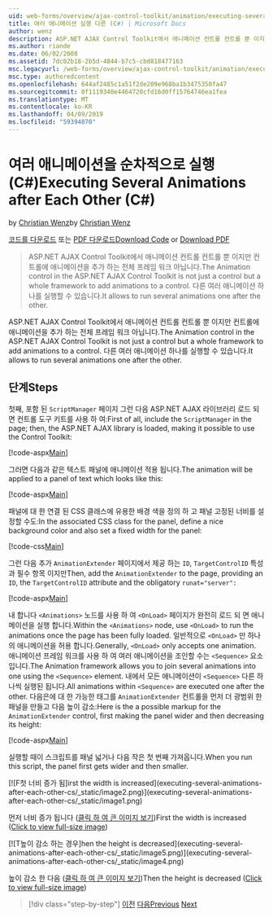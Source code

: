 ```yaml
---
uid: web-forms/overview/ajax-control-toolkit/animation/executing-several-animations-after-each-other-cs
title: 여러 애니메이션 실행 다른 (C#) | Microsoft Docs
author: wenz
description: ASP.NET AJAX Control Toolkit에서 애니메이션 컨트롤 컨트롤 뿐 이지만 컨트롤에 애니메이션을 추가 하는 전체 프레임 워크 아닙니다. 떨어져서를 실행할 수 있도록 하는 중...
ms.author: riande
ms.date: 06/02/2008
ms.assetid: 7dc02b18-2b5d-4844-b7c5-cbd818477163
msc.legacyurl: /web-forms/overview/ajax-control-toolkit/animation/executing-several-animations-after-each-other-cs
msc.type: authoredcontent
ms.openlocfilehash: 644af2485c1a51f2de209e968ba1b3475350fa47
ms.sourcegitcommit: 0f1119340e4464720cfd16d0ff15764746ea1fea
ms.translationtype: MT
ms.contentlocale: ko-KR
ms.lasthandoff: 04/09/2019
ms.locfileid: "59394070"
---
```

# <a name="executing-several-animations-after-each-other-c"></a><span data-ttu-id="e9777-104">여러 애니메이션을 순차적으로 실행(C#)</span><span class="sxs-lookup"><span data-stu-id="e9777-104">Executing Several Animations after Each Other (C#)</span></span>

<span data-ttu-id="e9777-105">by [Christian Wenz](https://github.com/wenz)</span><span class="sxs-lookup"><span data-stu-id="e9777-105">by [Christian Wenz](https://github.com/wenz)</span></span>

<span data-ttu-id="e9777-106">[코드를 다운로드](http://download.microsoft.com/download/f/9/a/f9a26acd-8df4-4484-8a18-199e4598f411/Animation3.cs.zip) 또는 [PDF 다운로드](http://download.microsoft.com/download/6/7/1/6718d452-ff89-4d3f-a90e-c74ec2d636a3/animation3CS.pdf)</span><span class="sxs-lookup"><span data-stu-id="e9777-106">[Download Code](http://download.microsoft.com/download/f/9/a/f9a26acd-8df4-4484-8a18-199e4598f411/Animation3.cs.zip) or [Download PDF](http://download.microsoft.com/download/6/7/1/6718d452-ff89-4d3f-a90e-c74ec2d636a3/animation3CS.pdf)</span></span>

> <span data-ttu-id="e9777-107">ASP.NET AJAX Control Toolkit에서 애니메이션 컨트롤 컨트롤 뿐 이지만 컨트롤에 애니메이션을 추가 하는 전체 프레임 워크 아닙니다.</span><span class="sxs-lookup"><span data-stu-id="e9777-107">The Animation control in the ASP.NET AJAX Control Toolkit is not just a control but a whole framework to add animations to a control.</span></span> <span data-ttu-id="e9777-108">다른 여러 애니메이션 하나를 실행할 수 있습니다.</span><span class="sxs-lookup"><span data-stu-id="e9777-108">It allows to run several animations one after the other.</span></span>


<span data-ttu-id="e9777-109">ASP.NET AJAX Control Toolkit에서 애니메이션 컨트롤 컨트롤 뿐 이지만 컨트롤에 애니메이션을 추가 하는 전체 프레임 워크 아닙니다.</span><span class="sxs-lookup"><span data-stu-id="e9777-109">The Animation control in the ASP.NET AJAX Control Toolkit is not just a control but a whole framework to add animations to a control.</span></span> <span data-ttu-id="e9777-110">다른 여러 애니메이션 하나를 실행할 수 있습니다.</span><span class="sxs-lookup"><span data-stu-id="e9777-110">It allows to run several animations one after the other.</span></span>

## <a name="steps"></a><span data-ttu-id="e9777-111">단계</span><span class="sxs-lookup"><span data-stu-id="e9777-111">Steps</span></span>

<span data-ttu-id="e9777-112">첫째, 포함 된 `ScriptManager` 페이지 그런 다음 ASP.NET AJAX 라이브러리 로드 되 면 컨트롤 도구 키트를 사용 하 여:</span><span class="sxs-lookup"><span data-stu-id="e9777-112">First of all, include the `ScriptManager` in the page; then, the ASP.NET AJAX library is loaded, making it possible to use the Control Toolkit:</span></span>

[!code-aspx[Main](executing-several-animations-after-each-other-cs/samples/sample1.aspx)]

<span data-ttu-id="e9777-113">그러면 다음과 같은 텍스트 패널에 애니메이션 적용 됩니다.</span><span class="sxs-lookup"><span data-stu-id="e9777-113">The animation will be applied to a panel of text which looks like this:</span></span>

[!code-aspx[Main](executing-several-animations-after-each-other-cs/samples/sample2.aspx)]

<span data-ttu-id="e9777-114">패널에 대 한 연결 된 CSS 클래스에 유용한 배경 색을 정의 하 고 패널 고정된 너비를 설정할 수도:</span><span class="sxs-lookup"><span data-stu-id="e9777-114">In the associated CSS class for the panel, define a nice background color and also set a fixed width for the panel:</span></span>

[!code-css[Main](executing-several-animations-after-each-other-cs/samples/sample3.css)]

<span data-ttu-id="e9777-115">그런 다음 추가 `AnimationExtender` 페이지에서 제공 하는 `ID`, `TargetControlID` 특성과 필수 항목 이지만</span><span class="sxs-lookup"><span data-stu-id="e9777-115">Then, add the `AnimationExtender` to the page, providing an `ID`, the `TargetControlID` attribute and the obligatory</span></span> `runat="server":`

[!code-aspx[Main](executing-several-animations-after-each-other-cs/samples/sample4.aspx)]

<span data-ttu-id="e9777-116">내 합니다 `<Animations>` 노드를 사용 하 여 `<OnLoad>` 페이지가 완전히 로드 되 면 애니메이션을 실행 합니다.</span><span class="sxs-lookup"><span data-stu-id="e9777-116">Within the `<Animations>` node, use `<OnLoad>` to run the animations once the page has been fully loaded.</span></span> <span data-ttu-id="e9777-117">일반적으로 `<OnLoad>` 만 하나의 애니메이션을 허용 합니다.</span><span class="sxs-lookup"><span data-stu-id="e9777-117">Generally, `<OnLoad>` only accepts one animation.</span></span> <span data-ttu-id="e9777-118">애니메이션 프레임 워크를 사용 하 여 여러 애니메이션을 조인할 수는 `<Sequence>` 요소입니다.</span><span class="sxs-lookup"><span data-stu-id="e9777-118">The Animation framework allows you to join several animations into one using the `<Sequence>` element.</span></span> <span data-ttu-id="e9777-119">내에서 모든 애니메이션이 `<Sequence>` 다른 하나씩 실행된 됩니다.</span><span class="sxs-lookup"><span data-stu-id="e9777-119">All animations within `<Sequence>` are executed one after the other.</span></span> <span data-ttu-id="e9777-120">다음은에 대 한 가능한 태그를 `AnimationExtender` 컨트롤을 먼저 더 광범위 한 패널을 만들고 다음 높이 감소:</span><span class="sxs-lookup"><span data-stu-id="e9777-120">Here is the a possible markup for the `AnimationExtender` control, first making the panel wider and then decreasing its height:</span></span>

[!code-aspx[Main](executing-several-animations-after-each-other-cs/samples/sample5.aspx)]

<span data-ttu-id="e9777-121">실행할 때이 스크립트를 패널 넓거나 다음 작은 첫 번째 가져옵니다.</span><span class="sxs-lookup"><span data-stu-id="e9777-121">When you run this script, the panel first gets wider and then smaller.</span></span>


[![F<span data-ttu-id="e9777-122">첫 너비 증가 됨]</span><span class="sxs-lookup"><span data-stu-id="e9777-122">irst the width is increased]</span></span>(executing-several-animations-after-each-other-cs/_static/image2.png)](executing-several-animations-after-each-other-cs/_static/image1.png)

<span data-ttu-id="e9777-123">먼저 너비 증가 됩니다 ([클릭 하 여 큰 이미지 보기](executing-several-animations-after-each-other-cs/_static/image3.png))</span><span class="sxs-lookup"><span data-stu-id="e9777-123">First the width is increased ([Click to view full-size image](executing-several-animations-after-each-other-cs/_static/image3.png))</span></span>


[![T<span data-ttu-id="e9777-124">높이 감소 하는 경우]</span><span class="sxs-lookup"><span data-stu-id="e9777-124">hen the height is decreased]</span></span>(executing-several-animations-after-each-other-cs/_static/image5.png)](executing-several-animations-after-each-other-cs/_static/image4.png)

<span data-ttu-id="e9777-125">높이 감소 한 다음 ([클릭 하 여 큰 이미지 보기](executing-several-animations-after-each-other-cs/_static/image6.png))</span><span class="sxs-lookup"><span data-stu-id="e9777-125">Then the height is decreased ([Click to view full-size image](executing-several-animations-after-each-other-cs/_static/image6.png))</span></span>

> [!div class="step-by-step"]
> <span data-ttu-id="e9777-126">[이전](executing-several-animations-at-the-same-time-cs.md)
> [다음](animation-depending-on-a-condition-cs.md)</span><span class="sxs-lookup"><span data-stu-id="e9777-126">[Previous](executing-several-animations-at-the-same-time-cs.md)
[Next](animation-depending-on-a-condition-cs.md)</span></span>
